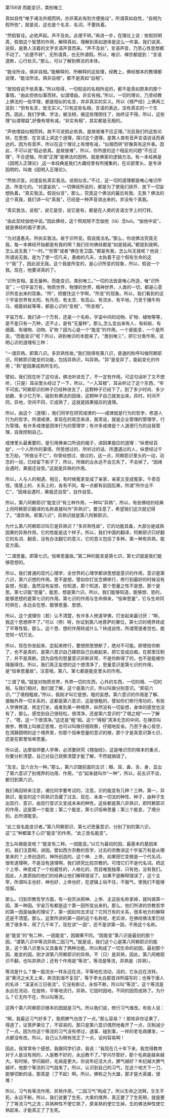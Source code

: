 第158讲 而能变识，类别唯三

真如自性“唯于诸法共相而转。亦非离此有别方便施设”，所谓真如自性，“自相为假所依”，就是说，这也是个名言、名词，不要执着。

“然假智诠。必依声起。声不及处。此便不转。”再进一步，在理论上说：依假则明真，假借这个智慧的作用，解释真如，理解到真如道体是这么一件事。我们说真、说假，是靠人活着的文字言语声音而来。“声不及处”，言语声音，乃至心性思想都不动了。“此便不转”，无所谓真，也无所谓假。所以，唯识、禅宗都提到：“言语道断，心行处灭。”那么，可以了解到佛法的本体。

“能诠所诠。俱非自相。”能解释的、所解释的这些理，经教上，佛经根本的教理都说理，“能诠所诠。俱非自相”，都不是真如“自相”。

“故知假说不依真事。”所以晓得，一切假说的名相所说的，都不是真如原来的那个事情。“由此但依似事而转。似谓增益。非实有相。”所以，一切的理论，乃至经教上佛法的一些学理，都是相似的名言，并非真实的实义。所以《楞严经》上佛再三说到：“但有名言，皆无实义。”只有这些名相，言语的表达，没有真实的一个东西。因此，我们学佛、学法，被法相，被这些理困住了，始终证不得。所以，这些理“似谓增益”,好像有增有减。“非实有相”，其实都是无相的。

“声依增益似相而转。故不可说假必依真。是故彼难不应正理。”况且我们的这些论辩，在思想、在言语上讲这个道理，探讨这个道理，是靠人类有音声言语说话而表达的。因为有音声，所以在这个理论上有增有减，“似相而转”好像真有这件事。因此，不可以说“假必依真。是故彼难”，所以，你所提的这个相反的问题“不应正理”，不合逻辑。所谓“正理”是佛法的因明，就是佛家的逻辑方法。有一本经典是《因明入正理论》,这一本经典是我们大藏经里有所搜集的，在论部里头，是专讲因明的，叫做《因明入正理论》。

“然依识变。对遣妄执真实我法。说假似言。”不过，这一切的道理都是唯心唯识所造、所变化的。“对遣妄执”，一切佛经所说的，都是为了使我们排开、放下一切妄想执着。“真实我法。假说似言”，那么，究竟这个佛法的最后有我、无我？佛法的这个真我，我们讲一句“真我”，已经是一种声音讲出来的，并没有个真我。

“真实我法，说假”，说它是空，说它是有，都是在人类的言语文字上的打转。

“由此契经伽他中说。”因此佛经，这个照规矩不念伽他（tā）念tuō。“伽他中说”，就是佛经的偈子里讲。

“为对遣愚夫。所执实我法。故于识所变。假说我法名。”那么，你说佛法究竟无我，每一本佛经开始都是有我的啊？我们任何佛经都是“如是我闻。”都提到我啊，怎么说无我？“一时。”“世尊”或者“佛在舍卫国。”都是有我，怎么叫无我呢？他说：所谓说无我，是为了使一切凡夫，愚痴的凡夫，太执着于这个假有生命的这个“我”了，因此说无我。这个我是所变的，是心识所变的现象，所以，假说一个我。现在，他要讲真的了。

“识所变相。虽无量种。而能变识。类别唯三。”一切的法皆是唯心所造，唯“识所变”；一切宇宙万有，物质世界，物理的世界，精神世界，人类的一切，都是心意识所变出来的现象。“所”，把握住这个字啊，“所变”的现象。所以，我们看到的这个宇宙世界有太阳、有月亮、有太空、有高山、有流水、有平地，乃至于猪牛狗马、细菌蚂蚁等等，都是心识的“变相”，“所变相”。

宇宙万有，我们讲一个万有，还是一个名称，宇宙中间的动物、矿物、植物等等，是不是只有一万种，还不止，是有“无量种”。那么,怎么变出来有人、有蚂蚁、有细菌、有植物、动物、矿物？因为心是一个“能变”的作用。一个是能变，一个是所变。“而能变识”呢？所以，讲到唯识的本题来了。“类别唯三”，把它分类作用，说明心识的道理有三种：

“一谓异熟。即第八识。多异熟性故。”我们晓得有第八识，普通的称呼叫做阿赖耶识。阿赖耶识能变的功能，包括异熟识，叫异熟。“异”是变异了，能起变化的作用；“熟”是因果成熟所生的。

譬如，我们现在听了这句话，佛法听进去了，不一定有作用。可这句话听了又不想听，（只是）耳朵里头经过了一下，所以，“一入耳根”，耳朵听过了这个东西，“牢不可拔。”阿赖耶识的种子已经种进去了，这颗种子已经下了。到了多少时间、多少劫数、多少亿万年，碰到有佛法的因缘，这颗种子自己就发出来。异时，时间不同，异地，空间不同，它成熟了，这就是因果报应的道理。

所以，由这个（道理），我们同学在研究戒律的——戒律就是行为的哲学，修道人行为的哲学。所谓戒律，拿现在的观念来讲，我常说，就是企业管理的管理学，行为管理。有许多戒律是团体行为的管理学；有许多戒律是个人道德行为的自我管理，自我控制自己。

戒律里头最重要的，是引用佛亲口所说的偈子，讲因果报应的道理：“纵使经百劫”，一个人所作的事情、所思想过的、所听过的话、所遭遇过的人，纵使经过千生万劫，“所做业不亡”，你曾经想过、做过的，这一点，阿赖耶识里头的一动，动念的一动，已经留下影子了，所以，所做的业永远不会忘失了，不会掉了。“因缘会遇时，果报还自受。”这就是异熟的作用。

所以，人与人的相遇、相见，有时候冤家变成了亲家，亲家又变成冤家，千奇百怪。情感上的、关系上的，各有不同。每一点都有前因后果，所谓“所作业不亡”，“因缘会遇时，果报还自受”，自作自受。

所以，第八阿赖耶识“能变识”有三种作用，一种叫“异熟”，所以，有些佛经的经典上将阿赖耶识翻译的名称直接叫作“异熟识”。要注意了，希望我们这次就记得了。“谓异熟。即第八识”，异熟识就是第八阿赖耶识。

为什么第八阿赖耶识叫它是异熟识？“多异熟性故”，它的功能具备，大部分是成熟因果的异熟作用，它的性能是这个样子。所以，我们中国的翻译，阿赖耶识只好翻它的名词、翻音，没有办法翻它的意义，它的意义包括了多种，第一种有异熟，能变方面。

“二谓思量。即第七识。恒审思量故。”第二种的能变是第七识，第七识就是我们能够思想的。

所以，我们普通的现代心理学，全世界的心理学都讲思想是意识的作用，意识是第六识，第六识想的作用。思不是想。譬如你打坐念佛修行，修行到最好的时候没有妄想，但是，虽然没有妄想，你知道，那个知道，那个思量之性不是想，那个是思。第七识能“思量”，能思，想是第六识。所以，我们能够知道，能够想、思的，能够思想的是第七识的作用。第七识的作用与生命俱来，“恒审思量”，它与生命同时俱在，永远会在想，能够思量、思想。

所以，这个道理你（若）认不清楚，有许多人修道学佛，打坐起来最讨厌：“啊，我这个思想停不了。”可以（停）呀，你证到第八地菩萨的果位，第七识的境界转成了平等性智。那么，这个思、想的作用转成什么？转成自性，所谓菩提者觉也，能觉知一切万法。

所以，现在你坐起来、定起来修行，要想把思想断了，绝对不可能。即使给你断了，也不是真的，是第六意识自己硬把自己白痴起来，把它变成白痴，在那里压制了，并不是真断。因为自性的思量意识非断非常，不是你断得了的，也不是能被你降服得住。所以，我们真正妄想的这个想清净了，思量意识是第七识的作用，是“恒审思量故”。注意哦，第八、第七都是能变里头的作用。

“三谓了境。”就是对物质世界，外界一切的东西，心外的东西，一切的境、一切的相，与我们相对，我们就了解，这个是第六识，所以叫做分别意识。“即前六识。”“了境相粗故。”所以，我刚才叫它是想，粗的妄想。第六意识的作用是了解、接触外界一切关系的，这都是第六意识，这是很粗的。譬如你们修行用功的，有些人学佛修道、修定打坐，或者到某一种境界，纵然没有一切妄想，身体的感觉也没有了，那么，感觉到自己很轻松，很清净，还是第六意识的“了境之相”——了解了，“嗯，这一下很清净。”这还是“粗”相。这个“境相”清净无念的中间，在禅宗叫做参，教理上叫做正思惟，也可以叫做仔细观察，仔细地反省。乃至于身心皆空，在清静圆明的这个境界里，你那个恒审思量的意识的根，那个才是真意识第七识，还是在那里恒审思量。

所以说，达摩祖师要人学禅，必须要研究《楞伽经》，这是唯识宗的根本的重点，你要分析清楚，自己对自己观察清楚才能了解，不然就搞错了。

“及言。显六合为一种。”那么，第六识跟前面的五识：眼、耳、鼻、舌、身，显出了第六意识了别境界的功用、作用，“合”起来就叫作“一种”，所以，前五识不谈，都归到第六识。

我们再回转来注意，诸位同学要考试的，注意。识的能变有几种？三种。第一，异熟识，能变的这个异熟识含藏了过去、现在、未来一切法的种性、种子，由种子生出现行、意识，由现行意识又变成未来的种性，这些都是第八异熟识，即阿赖耶识的作用，这是第一个能变；第二个能变，第七识恒审思量；第三个能变，了境分别。此所谓能变。

“此三皆名能变识者。”第八阿赖耶识、第七识思量意识、分别了别的第六识，这“三”种都属于心识“能变”的作用，“此三皆名能变”。

怎么叫做能变呢？“能变有二种。一因能变。”以它为最初的因，最基本的基因来的。我们注意啊，讲因。譬如西方宗教的哲学，过去的宗教讲这个宇宙万有是从哪里来的？上帝创造的，神所创造的。这个神、上帝，如果把它变做是一个代名词，很有道理啊，不是没有道理啊，我们研究比较宗教的。可惜它们不是代名词。把这个上帝、神变成了一个权威性的，人格化的，而且唯我独尊，只有他，没有我们。因此，人类原始的他们的经典让他们解释错误了。如果不是解释错误了，这个主宰，所谓叫主也好、神也好、上帝也好，在逻辑上站不住，不服气，使我们不能够信服。

那么，归到宗教哲学方面，有一些宗派把神、上帝、主这些名称拿掉，就叫做第一因，第一种因。宇宙万有都是这个第一因所变出来的。那么，他们所讲的宗教哲学的第一因是抽象的理论了，第一因如何去求证？它同万有的关系，很多地方的解释还是不清楚。那么，这里所讲的第一因的这个名称呢，老实讲，在佛经佛法里已经用了很多年，用了几千年了。现在讲“一因”，还不是讲第一因，不用这个名称。

是“能变”的“有二种，一因能变”，因跟果不同。“因能变”第八识是最初的那个因，“谓第八识中等流异熟二因习气。”就是说，我们这个心是第八阿赖耶识的能变，这个第八识里头又具备有了两种功能，所以构成了一切生命的初因，最初那个因、能变的因。刚才讲第八阿赖耶识的异熟，不（只）是异熟，因此，第八阿赖耶识不翻，也叫异熟识；还有个作用是“等流”。等流是等流，异熟是（异熟）。

等流是什么？像一股流水一样永远在流，平等地在流动，活的，它永远在流转。说“黄河之水天上来，奔流到海不复回”，等于李太白那首诗所描写的；也等于唐人的名诗：“滚滚长江日夜流”，它没有断过，永恒不断，所以叫“等流”。这个等流是永远在流动、在旋转，平等地流行。异熟，它因时因地，不同的因而成熟了。为什么？它无所不在，所以叫等流。

这两个第八阿赖耶识根本的因就是习气。所以我们说，修行习气难改。有些人说：

“啊，我最近习气好多了，我把脾气也改了一点。”那么容易？！那除非你证果了，得道了，证菩萨果位了，不容易的。那只是第六意识偶然地看开了一点，压制减少了一点。因为你这个等流的习气没有停过，遇事、碰到事，一样的老毛病爆发，一点都没有改。所以，自己认为稍有改正了一点，谈何容易啊！

因此，我常常有个感想，我跟同学们讲，我说：“我现在几十年下来，我觉得教育对于人是没有用的，人是教不好的，永远教不了。”学问尽管好，那个毛病是越来越大。有时候，学问越好，毛病是更大。你说年纪活大点，脾气越好？年纪越大脾气越坏，他那个等流的习气就来了。所以，认识到自己的习气，在这个地方下一刀，能够切断的话，那真是（了不起）啊。所以，佛称之为大雄，那才是大英雄，很难！

所以，习气有等流作用、异熟作用，“二因习气”构成了。所以生命之流啊，生生不死，永远不断。所以，我们说要了生死，大乘的境界，真正要了了生死啊，就是要了了等流习气之流；异熟种性不使它熟了，原来熟的使它生掉，生的佛法种性使它熟起来。才能真正了了生死。
